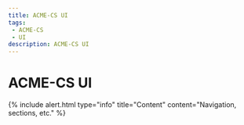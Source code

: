 ```yaml
---
title: ACME-CS UI
tags: 
 - ACME-CS
 - UI
description: ACME-CS UI
---
```


# ACME-CS UI

{% include alert.html type="info" title="Content" content="Navigation, sections, etc." %}